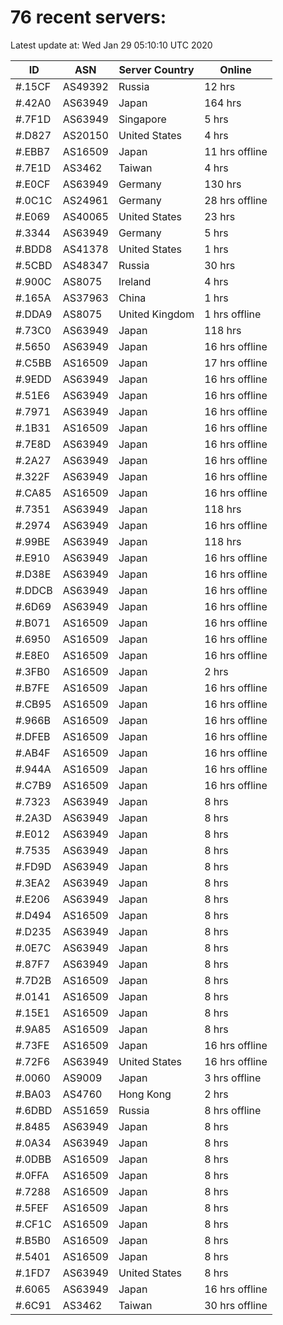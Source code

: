 # 76 recent servers:

Latest update at: Wed Jan 29 05:10:10 UTC 2020

| ID | ASN | Server Country | Online |
| -- | --- | -------------- | ------ |
| #.15CF | AS49392 | Russia | 12 hrs |
| #.42A0 | AS63949 | Japan | 164 hrs |
| #.7F1D | AS63949 | Singapore | 5 hrs |
| #.D827 | AS20150 | United States | 4 hrs |
| #.EBB7 | AS16509 | Japan | 11 hrs offline |
| #.7E1D | AS3462 | Taiwan | 4 hrs |
| #.E0CF | AS63949 | Germany | 130 hrs |
| #.0C1C | AS24961 | Germany | 28 hrs offline |
| #.E069 | AS40065 | United States | 23 hrs |
| #.3344 | AS63949 | Germany | 5 hrs |
| #.BDD8 | AS41378 | United States | 1 hrs |
| #.5CBD | AS48347 | Russia | 30 hrs |
| #.900C | AS8075 | Ireland | 4 hrs |
| #.165A | AS37963 | China | 1 hrs |
| #.DDA9 | AS8075 | United Kingdom | 1 hrs offline |
| #.73C0 | AS63949 | Japan | 118 hrs |
| #.5650 | AS63949 | Japan | 16 hrs offline |
| #.C5BB | AS16509 | Japan | 17 hrs offline |
| #.9EDD | AS63949 | Japan | 16 hrs offline |
| #.51E6 | AS63949 | Japan | 16 hrs offline |
| #.7971 | AS63949 | Japan | 16 hrs offline |
| #.1B31 | AS16509 | Japan | 16 hrs offline |
| #.7E8D | AS63949 | Japan | 16 hrs offline |
| #.2A27 | AS63949 | Japan | 16 hrs offline |
| #.322F | AS63949 | Japan | 16 hrs offline |
| #.CA85 | AS16509 | Japan | 16 hrs offline |
| #.7351 | AS63949 | Japan | 118 hrs |
| #.2974 | AS63949 | Japan | 16 hrs offline |
| #.99BE | AS63949 | Japan | 118 hrs |
| #.E910 | AS63949 | Japan | 16 hrs offline |
| #.D38E | AS63949 | Japan | 16 hrs offline |
| #.DDCB | AS63949 | Japan | 16 hrs offline |
| #.6D69 | AS63949 | Japan | 16 hrs offline |
| #.B071 | AS16509 | Japan | 16 hrs offline |
| #.6950 | AS16509 | Japan | 16 hrs offline |
| #.E8E0 | AS16509 | Japan | 16 hrs offline |
| #.3FB0 | AS16509 | Japan | 2 hrs |
| #.B7FE | AS16509 | Japan | 16 hrs offline |
| #.CB95 | AS16509 | Japan | 16 hrs offline |
| #.966B | AS16509 | Japan | 16 hrs offline |
| #.DFEB | AS16509 | Japan | 16 hrs offline |
| #.AB4F | AS16509 | Japan | 16 hrs offline |
| #.944A | AS16509 | Japan | 16 hrs offline |
| #.C7B9 | AS16509 | Japan | 16 hrs offline |
| #.7323 | AS63949 | Japan | 8 hrs |
| #.2A3D | AS63949 | Japan | 8 hrs |
| #.E012 | AS63949 | Japan | 8 hrs |
| #.7535 | AS63949 | Japan | 8 hrs |
| #.FD9D | AS63949 | Japan | 8 hrs |
| #.3EA2 | AS63949 | Japan | 8 hrs |
| #.E206 | AS63949 | Japan | 8 hrs |
| #.D494 | AS16509 | Japan | 8 hrs |
| #.D235 | AS63949 | Japan | 8 hrs |
| #.0E7C | AS63949 | Japan | 8 hrs |
| #.87F7 | AS63949 | Japan | 8 hrs |
| #.7D2B | AS16509 | Japan | 8 hrs |
| #.0141 | AS16509 | Japan | 8 hrs |
| #.15E1 | AS16509 | Japan | 8 hrs |
| #.9A85 | AS16509 | Japan | 8 hrs |
| #.73FE | AS16509 | Japan | 16 hrs offline |
| #.72F6 | AS63949 | United States | 16 hrs offline |
| #.0060 | AS9009 | Japan | 3 hrs offline |
| #.BA03 | AS4760 | Hong Kong | 2 hrs |
| #.6DBD | AS51659 | Russia | 8 hrs offline |
| #.8485 | AS63949 | Japan | 8 hrs |
| #.0A34 | AS63949 | Japan | 8 hrs |
| #.0DBB | AS16509 | Japan | 8 hrs |
| #.0FFA | AS16509 | Japan | 8 hrs |
| #.7288 | AS16509 | Japan | 8 hrs |
| #.5FEF | AS16509 | Japan | 8 hrs |
| #.CF1C | AS16509 | Japan | 8 hrs |
| #.B5B0 | AS16509 | Japan | 8 hrs |
| #.5401 | AS16509 | Japan | 8 hrs |
| #.1FD7 | AS63949 | United States | 8 hrs |
| #.6065 | AS63949 | Japan | 16 hrs offline |
| #.6C91 | AS3462 | Taiwan | 30 hrs offline |

